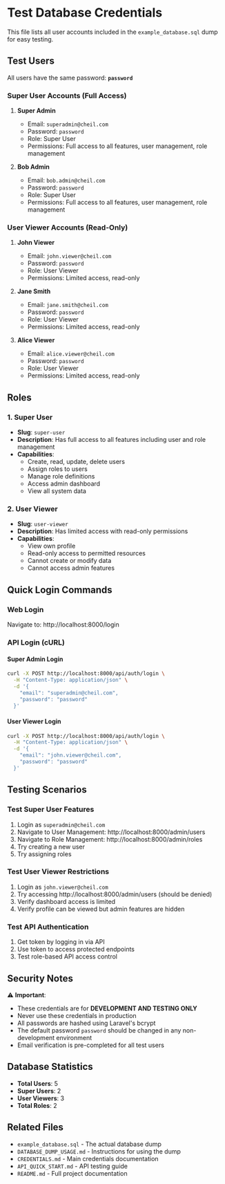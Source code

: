 # Test Database Credentials

This file lists all user accounts included in the `example_database.sql` dump for easy testing.

## Test Users

All users have the same password: **`password`**

### Super User Accounts (Full Access)

1. **Super Admin**

    - Email: `superadmin@cheil.com`
    - Password: `password`
    - Role: Super User
    - Permissions: Full access to all features, user management, role management

2. **Bob Admin**
    - Email: `bob.admin@cheil.com`
    - Password: `password`
    - Role: Super User
    - Permissions: Full access to all features, user management, role management

### User Viewer Accounts (Read-Only)

1. **John Viewer**

    - Email: `john.viewer@cheil.com`
    - Password: `password`
    - Role: User Viewer
    - Permissions: Limited access, read-only

2. **Jane Smith**

    - Email: `jane.smith@cheil.com`
    - Password: `password`
    - Role: User Viewer
    - Permissions: Limited access, read-only

3. **Alice Viewer**
    - Email: `alice.viewer@cheil.com`
    - Password: `password`
    - Role: User Viewer
    - Permissions: Limited access, read-only

## Roles

### 1. Super User

-   **Slug**: `super-user`
-   **Description**: Has full access to all features including user and role management
-   **Capabilities**:
    -   Create, read, update, delete users
    -   Assign roles to users
    -   Manage role definitions
    -   Access admin dashboard
    -   View all system data

### 2. User Viewer

-   **Slug**: `user-viewer`
-   **Description**: Has limited access with read-only permissions
-   **Capabilities**:
    -   View own profile
    -   Read-only access to permitted resources
    -   Cannot create or modify data
    -   Cannot access admin features

## Quick Login Commands

### Web Login

Navigate to: http://localhost:8000/login

### API Login (cURL)

#### Super Admin Login

```bash
curl -X POST http://localhost:8000/api/auth/login \
  -H "Content-Type: application/json" \
  -d '{
    "email": "superadmin@cheil.com",
    "password": "password"
  }'
```

#### User Viewer Login

```bash
curl -X POST http://localhost:8000/api/auth/login \
  -H "Content-Type: application/json" \
  -d '{
    "email": "john.viewer@cheil.com",
    "password": "password"
  }'
```

## Testing Scenarios

### Test Super User Features

1. Login as `superadmin@cheil.com`
2. Navigate to User Management: http://localhost:8000/admin/users
3. Navigate to Role Management: http://localhost:8000/admin/roles
4. Try creating a new user
5. Try assigning roles

### Test User Viewer Restrictions

1. Login as `john.viewer@cheil.com`
2. Try accessing http://localhost:8000/admin/users (should be denied)
3. Verify dashboard access is limited
4. Verify profile can be viewed but admin features are hidden

### Test API Authentication

1. Get token by logging in via API
2. Use token to access protected endpoints
3. Test role-based API access control

## Security Notes

⚠️ **Important**:

-   These credentials are for **DEVELOPMENT AND TESTING ONLY**
-   Never use these credentials in production
-   All passwords are hashed using Laravel's bcrypt
-   The default password `password` should be changed in any non-development environment
-   Email verification is pre-completed for all test users

## Database Statistics

-   **Total Users**: 5
-   **Super Users**: 2
-   **User Viewers**: 3
-   **Total Roles**: 2

## Related Files

-   `example_database.sql` - The actual database dump
-   `DATABASE_DUMP_USAGE.md` - Instructions for using the dump
-   `CREDENTIALS.md` - Main credentials documentation
-   `API_QUICK_START.md` - API testing guide
-   `README.md` - Full project documentation
